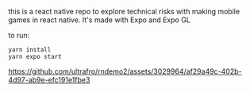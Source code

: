 this is a react native repo to explore technical risks with making mobile games in react native. It's made with Expo and Expo GL


to run:
```
yarn install
yarn expo start
```

https://github.com/ultrafro/rndemo2/assets/3029964/af29a49c-402b-4d97-ab9e-efc191e1fbe3

